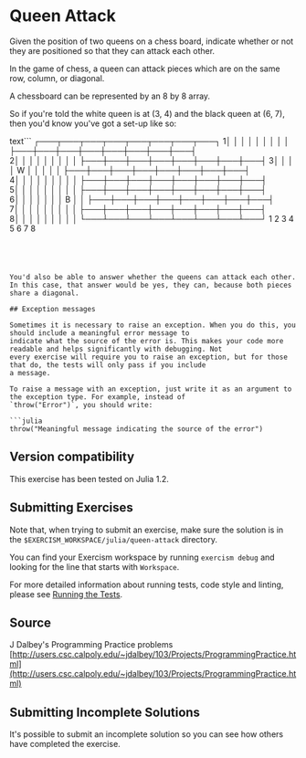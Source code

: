 # Queen Attack

Given the position of two queens on a chess board, indicate whether or not they
are positioned so that they can attack each other.

In the game of chess, a queen can attack pieces which are on the same
row, column, or diagonal.

A chessboard can be represented by an 8 by 8 array.

So if you're told the white queen is at (3, 4) and the black queen at
(6, 7), then you'd know you've got a set-up like so:

 text```
 ┌───┬───┬───┬───┬───┬───┬───┬───┐
1│   │   │   │   │   │   │   │   │
 ├───┼───┼───┼───┼───┼───┼───┼───┤  
2│   │   │   │   │   │   │   │   │
 ├───┼───┼───┼───┼───┼───┼───┼───┤
3│   │   │   │ W │   │   │   │   │
 ├───┼───┼───┼───┼───┼───┼───┼───┤  
4│   │   │   │   │   │   │   │   │
 ├───┼───┼───┼───┼───┼───┼───┼───┤  
5│   │   │   │   │   │   │   │   │
 ├───┼───┼───┼───┼───┼───┼───┼───┤  
6│   │   │   │   │   │   │ B │   │
 ├───┼───┼───┼───┼───┼───┼───┼───┤  
7│   │   │   │   │   │   │   │   │
 ├───┼───┼───┼───┼───┼───┼───┼───┤  
8│   │   │   │   │   │   │   │   │
 └───┴───┴───┴───┴───┴───┴───┴───┘
   1   2   3   4   5   6   7   8

```




You'd also be able to answer whether the queens can attack each other.
In this case, that answer would be yes, they can, because both pieces
share a diagonal.

## Exception messages

Sometimes it is necessary to raise an exception. When you do this, you should include a meaningful error message to
indicate what the source of the error is. This makes your code more readable and helps significantly with debugging. Not
every exercise will require you to raise an exception, but for those that do, the tests will only pass if you include
a message.

To raise a message with an exception, just write it as an argument to the exception type. For example, instead of
`throw("Error")`, you should write:

```julia
throw("Meaningful message indicating the source of the error")
```
## Version compatibility
This exercise has been tested on Julia 1.2.

## Submitting Exercises

Note that, when trying to submit an exercise, make sure the solution is in the `$EXERCISM_WORKSPACE/julia/queen-attack` directory.

You can find your Exercism workspace by running `exercism debug` and looking for the line that starts with `Workspace`.

For more detailed information about running tests, code style and linting,
please see [Running the Tests](http://exercism.io/tracks/julia/tests).

## Source

J Dalbey's Programming Practice problems [http://users.csc.calpoly.edu/~jdalbey/103/Projects/ProgrammingPractice.html](http://users.csc.calpoly.edu/~jdalbey/103/Projects/ProgrammingPractice.html)

## Submitting Incomplete Solutions

It's possible to submit an incomplete solution so you can see how others have completed the exercise.
